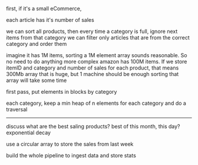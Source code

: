 first, if it's a small eCommerce,

each article has it's number of sales

we can sort all products, then every time a category is full, ignore next items from that category
we can filter only articles that are from the correct category and order them

imagine it has 1M items, sorting a 1M element array sounds reasonable. So no need to do anything more complex
amazon has 100M items. If we store itemID and category and number of sales for each product, that means 300Mb array
that is huge, but 1 machine should be enough
sorting that array will take some time

first pass, put elements in blocks by category

each category, keep a min heap of n elements for each category and do a traversal

-----------

discuss what are the best saling products? best of this month, this day? exponential decay

use a circular array to store the sales from last week

build the whole pipeline to ingest data and store stats
